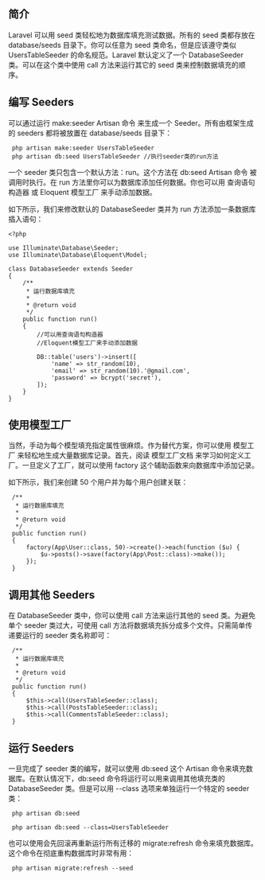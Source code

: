 ## 简介
Laravel 可以用 seed 类轻松地为数据库填充测试数据。所有的 seed 类都存放在 database/seeds 目录下。你可以任意为 seed 类命名，但是应该遵守类似 UsersTableSeeder 的命名规范。Laravel 默认定义了一个 DatabaseSeeder 类。可以在这个类中使用 call 方法来运行其它的 seed 类来控制数据填充的顺序。


## 编写 Seeders
可以通过运行 make:seeder Artisan 命令 来生成一个 Seeder。所有由框架生成的 seeders 都将被放置在 database/seeds 目录下：

     php artisan make:seeder UsersTableSeeder
     php artisan db:seed UsersTableSeeder //执行seeder类的run方法
一个 seeder 类只包含一个默认方法：run。这个方法在 db:seed Artisan 命令 被调用时执行。在 run 方法里你可以为数据库添加任何数据。你也可以用 查询语句构造器 或 Eloquent 模型工厂 来手动添加数据。

如下所示，我们来修改默认的 DatabaseSeeder 类并为 run 方法添加一条数据库插入语句：

    <?php
    
    use Illuminate\Database\Seeder;
    use Illuminate\Database\Eloquent\Model;
    
    class DatabaseSeeder extends Seeder
    {
        /**
         * 运行数据库填充
         *
         * @return void
         */
        public function run()
        {
            //可以用查询语句构造器 
            //Eloquent模型工厂来手动添加数据
        
            DB::table('users')->insert([
                'name' => str_random(10),
                'email' => str_random(10).'@gmail.com',
                'password' => bcrypt('secret'),
            ]);
        }
    }
## 使用模型工厂
   当然，手动为每个模型填充指定属性很麻烦。作为替代方案，你可以使用 模型工厂 来轻松地生成大量数据库记录。首先，阅读 模型工厂文档 来学习如何定义工厂。一旦定义了工厂，就可以使用 factory 这个辅助函数来向数据库中添加记录。
   
   如下所示，我们来创建 50 个用户并为每个用户创建关联：
   
     /**
      * 运行数据库填充
      *
      * @return void
      */
     public function run()
     {
         factory(App\User::class, 50)->create()->each(function ($u) {
             $u->posts()->save(factory(App\Post::class)->make());
         });
     }
   
## 调用其他 Seeders
   在 DatabaseSeeder 类中，你可以使用 call 方法来运行其他的 seed 类。为避免单个 seeder 类过大，可使用 call 方法将数据填充拆分成多个文件。只需简单传递要运行的 seeder 类名称即可：
   
     /**
      * 运行数据库填充
      *
      * @return void
      */
     public function run()
     {
         $this->call(UsersTableSeeder::class);
         $this->call(PostsTableSeeder::class);
         $this->call(CommentsTableSeeder::class);
     }
   
## 运行 Seeders
   一旦完成了 seeder 类的编写，就可以使用 db:seed 这个 Artisan 命令来填充数据库。在默认情况下，db:seed 命令将运行可以用来调用其他填充类的 DatabaseSeeder 类。但是可以用 --class 选项来单独运行一个特定的 seeder 类：
   
     php artisan db:seed
     
     php artisan db:seed --class=UsersTableSeeder
   也可以使用会先回滚再重新运行所有迁移的 migrate:refresh 命令来填充数据库。这个命令在彻底重构数据库时非常有用：
   
     php artisan migrate:refresh --seed    